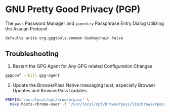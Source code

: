 # GNU Pretty Good Privacy (PGP)

The `pass` Password Manager and `pinentry` Passphrase Entry Dialog Utilizing the Assuan Protocol

```bash
defaults write org.gpgtools.common UseKeychain false
```

## Troubleshooting

1. Restart the GPG Agent for Any GPG related Configuration Changes

```bash
gpgconf --kill gpg-agent
```

2. Update the BrowserPass Native messaging host, especially Browser Updates and BrowserPass Updates.

```bash
PREFIX='/usr/local/opt/browserpass' \
  make hosts-chrome-user -f '/usr/local/opt/browserpass/lib/browserpass/Makefile'
```
